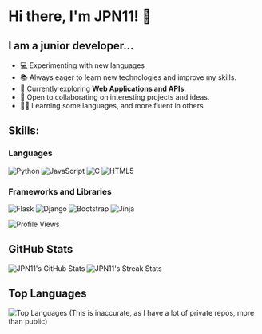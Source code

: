 
# Hi there, I'm JPN11! 👋

## I am a junior developer...

- 💻 Experimenting with new languages
- 📚 Always eager to learn new technologies and improve my skills.
- 🌱 Currently exploring **Web Applications and APIs**.
- 🤝 Open to collaborating on interesting projects and ideas.
- 👨‍💻 Learning some languages, and more fluent in others

## Skills:

### Languages
![Python](https://img.shields.io/badge/Python-3776AB?style=for-the-badge&logo=python&logoColor=white)
![JavaScript](https://img.shields.io/badge/JavaScript-FFDD00?style=for-the-badge&logo=javascript&logoColor=black)
![C](https://img.shields.io/badge/C-A8B9CC?style=for-the-badge&logo=c&logoColor=white)
![HTML5](https://img.shields.io/badge/HTML5-E34F26?style=for-the-badge&logo=html5&logoColor=white)

### Frameworks and Libraries
![Flask](https://img.shields.io/badge/Flask-000000?style=for-the-badge&logo=flask&logoColor=white)
![Django](https://img.shields.io/badge/Django-092E20?style=for-the-badge&logo=django&logoColor=white)
![Bootstrap](https://img.shields.io/badge/Bootstrap-563D7C?style=for-the-badge&logo=bootstrap&logoColor=white)
![Jinja](https://img.shields.io/badge/Jinja-B41717?style=for-the-badge&logo=jinja&logoColor=white)


![Profile Views](https://komarev.com/ghpvc/?username=JPN11)


## GitHub Stats

![JPN11's GitHub Stats]()
![JPN11's Streak Stats](https://github-readme-streak-stats.herokuapp.com/?user=JPN11&theme=radical)

## Top Languages

![Top Languages](https://github-readme-stats.vercel.app/api/top-langs/?username=JPN11&layout=compact&theme=radical)
(This is inaccurate, as I have a lot of private repos, more than public)


